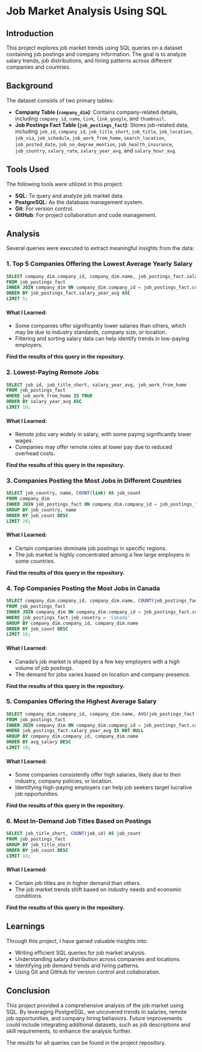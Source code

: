 # Job Market Analysis Using SQL

## Introduction
This project explores job market trends using SQL queries on a dataset containing job postings and company information. The goal is to analyze salary trends, job distributions, and hiring patterns across different companies and countries.

## Background
The dataset consists of two primary tables:
- **Company Table (`company_dim`)**: Contains company-related details, including `company_id`, `name`, `link`, `link_google`, and `thumbnail`.
- **Job Postings Fact Table (`job_postings_fact`)**: Stores job-related data, including `job_id`, `company_id`, `job_title_short`, `job_title`, `job_location`, `job_via`, `job_schedule`, `job_work_from_home`, `search_location`, `job_posted_date`, `job_no_degree_mention`, `job_health_insurance`, `job_country`, `salary_rate`, `salary_year_avg`, and `salary_hour_avg`.

## Tools Used
The following tools were utilized in this project:
- **SQL**: To query and analyze job market data.
- **PostgreSQL**: As the database management system.
- **Git**: For version control.
- **GitHub**: For project collaboration and code management.

## Analysis
Several queries were executed to extract meaningful insights from the data:

### 1. **Top 5 Companies Offering the Lowest Average Yearly Salary**
```sql
SELECT company_dim.company_id, company_dim.name, job_postings_fact.salary_year_avg
FROM job_postings_fact
INNER JOIN company_dim ON company_dim.company_id = job_postings_fact.company_id
ORDER BY job_postings_fact.salary_year_avg ASC
LIMIT 5;
```
#### What I Learned:
- Some companies offer significantly lower salaries than others, which may be due to industry standards, company size, or location.
- Filtering and sorting salary data can help identify trends in low-paying employers.

**Find the results of this query in the repository.**

### 2. **Lowest-Paying Remote Jobs**
```sql
SELECT job_id, job_title_short, salary_year_avg, job_work_from_home
FROM job_postings_fact
WHERE job_work_from_home IS TRUE
ORDER BY salary_year_avg ASC
LIMIT 10;
```
#### What I Learned:
- Remote jobs vary widely in salary, with some paying significantly lower wages.
- Companies may offer remote roles at lower pay due to reduced overhead costs.

**Find the results of this query in the repository.**

### 3. **Companies Posting the Most Jobs in Different Countries**
```sql
SELECT job_country, name, COUNT(link) AS job_count
FROM company_dim
INNER JOIN job_postings_fact ON company_dim.company_id = job_postings_fact.company_id
GROUP BY job_country, name
ORDER BY job_count DESC
LIMIT 20;
```
#### What I Learned:
- Certain companies dominate job postings in specific regions.
- The job market is highly concentrated among a few large employers in some countries.

**Find the results of this query in the repository.**

### 4. **Top Companies Posting the Most Jobs in Canada**
```sql
SELECT company_dim.company_id, company_dim.name, COUNT(job_postings_fact.job_id) AS job_count
FROM job_postings_fact
INNER JOIN company_dim ON company_dim.company_id = job_postings_fact.company_id
WHERE job_postings_fact.job_country = 'Canada'
GROUP BY company_dim.company_id, company_dim.name
ORDER BY job_count DESC
LIMIT 10;
```
#### What I Learned:
- Canada’s job market is shaped by a few key employers with a high volume of job postings.
- The demand for jobs varies based on location and company presence.

**Find the results of this query in the repository.**

### 5. **Companies Offering the Highest Average Salary**
```sql
SELECT company_dim.company_id, company_dim.name, AVG(job_postings_fact.salary_year_avg) AS avg_salary
FROM job_postings_fact
INNER JOIN company_dim ON company_dim.company_id = job_postings_fact.company_id
WHERE job_postings_fact.salary_year_avg IS NOT NULL
GROUP BY company_dim.company_id, company_dim.name
ORDER BY avg_salary DESC
LIMIT 10;
```
#### What I Learned:
- Some companies consistently offer high salaries, likely due to their industry, company policies, or location.
- Identifying high-paying employers can help job seekers target lucrative job opportunities.

**Find the results of this query in the repository.**

### 6. **Most In-Demand Job Titles Based on Postings**
```sql
SELECT job_title_short, COUNT(job_id) AS job_count
FROM job_postings_fact
GROUP BY job_title_short
ORDER BY job_count DESC
LIMIT 10;
```
#### What I Learned:
- Certain job titles are in higher demand than others.
- The job market trends shift based on industry needs and economic conditions.

**Find the results of this query in the repository.**

## Learnings
Through this project, I have gained valuable insights into:
- Writing efficient SQL queries for job market analysis.
- Understanding salary distribution across companies and locations.
- Identifying job demand trends and hiring patterns.
- Using Git and GitHub for version control and collaboration.

## Conclusion
This project provided a comprehensive analysis of the job market using SQL. By leveraging PostgreSQL, we uncovered trends in salaries, remote job opportunities, and company hiring behaviors. Future improvements could include integrating additional datasets, such as job descriptions and skill requirements, to enhance the analysis further.

The results for all queries can be found in the project repository.

